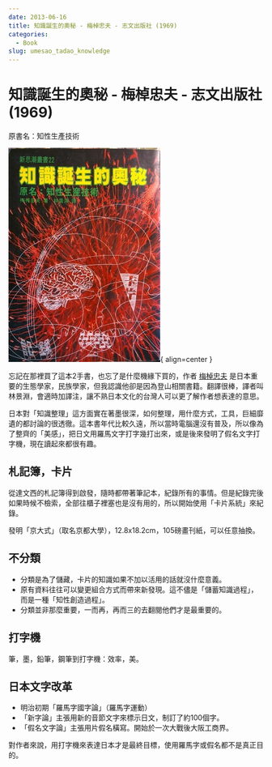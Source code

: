 ```yaml
---
date: 2013-06-16
title: 知識誕生的奧秘 - 梅棹忠夫 - 志文出版社 (1969)
categories:
  - Book
slug: umesao_tadao_knowledge
---
```


# 知識誕生的奧秘 - 梅棹忠夫 - 志文出版社 (1969)

原書名：知性生產技術

![知識誕生的奧秘](../../../assets/blog/book__umesao-tadao-knowlegde.jpg){ align=center }

忘記在那裡買了這本2手書，也忘了是什麼機緣下買的，作者 [梅棹忠夫](http://ja.wikipedia.org/wiki/梅棹忠夫>) 是日本重要的生態學家，民族學家，但我認識他卻是因為登山相關書籍。翻譯很棒，譯者叫林景淵，會適時加譯注，讓不熟日本文化的台灣人可以更了解作者想表達的意思。

日本對「知識整理」這方面實在著墨很深，如何整理，用什麼方式，工具，巨細靡遺的都討論的很透徹。這本書年代比較久遠，所以當時電腦還沒有普及，所以像為了整齊的「美感」，把日文用羅馬文字打字幾打出來，或是後來發明了假名文字打字機，現在讀起來都很有趣。


## 札記簿，卡片

從達文西的札記簿得到啟發，隨時都帶著筆記本，紀錄所有的事情。但是紀錄完後如果時候不檢索，全部往櫃子裡塞也是沒有用的，所以開始使用「卡片系統」來紀錄。

發明「京大式」（取名京都大學），12.8x18.2cm，105磅畫刊紙，可以任意抽換。

## 不分類

- 分類是為了儲藏，卡片的知識如果不加以活用的話就沒什麼意義。
- 原有資料往往可以變更組合方式而帶來新發現。這不儘是「儲蓄知識過程」，而是一種「知性創造過程」。
- 分類並非那麼重要，一而再，再而三的去翻閱他們才是最重要的。


## 打字機

筆，墨，鉛筆，鋼筆到打字機：效率，美。

## 日本文字改革

- 明治初期「羅馬字國字論」（羅馬字運動）
- 「新字論」主張用新的音節文字來標示日文，制訂了約100個字。
- 「假名文字論」主張用片假名橫寫。開始於一次大戰後大阪工商界。

對作者來說，用打字機來表達日本才是最終目標，使用羅馬字或假名都不是真正目的。
